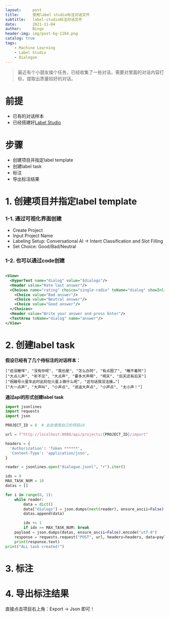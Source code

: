 ```yaml
---
layout:     post
title:      使用label studio标注对话文件
subtitle:   label-studio标注对话文件
date:       2021-11-04
author:     Bingo
header-img: img/post-bg-1104.png
catalog: true
tags:
    - Machine Learning
    - Label Studio
    - Dialogue
---
```


> 最近有个小朋友接个任务，已经收集了一些对话，需要对里面的对话内容打标，提取出质量较好的对话。<br>

# 前提
- 已有的对话样本
- 已经搭建好[Label Studio](https://labelstud.io/)

# 步骤
- 创建项目并指定label template
- 创建label task
- 标注
- 导出标注结果


# 1. 创建项目并指定label template

### 1-1. 通过可视化界面创建

- Create Project
- Input Project Name
- Labeling Setup: Conversational AI -> Intent Classification and Slot Filling
- Set Choice: Good/Bad/Neutral

### 1-2. 也可以通过code创建

```xml

<View>
  <HyperText name="dialog" value="$dialogs"/>
  <Header value="Rate last answer"/>
  <Choices name="rating" choice="single-radio" toName="dialog" showInline="true">
    <Choice value="Bad answer"/>
    <Choice value="Neutral answer"/>
    <Choice value="Good answer"/>
  </Choices>
  <Header value="Write your answer and press Enter"/>
  <TextArea toName="dialog" name="answer"/>
</View>

```

# 2. 创建label task

**假设已经有了几个待标注的对话样本：**

```jsonl
["还没睡咩", "没有你呢", "我也是", "怎么办阿", "有点困了", "睡不着阿"]
["大点儿声", "听不见", "大点声", "要多大声啊", "明天", "后天还有后天"]
["祝融号火星车此时此刻在火星上做什么呢", "这句话我没法接…"]
["大一点声", "大声叫", "小声点", "说话大声点", "小声点", "太小声！"]
```

**通过api的形式创建label task**

```python
import jsonlines
import requests
import json

PROJECT_ID = 8  # 此处使用自己的项目id

url = f"http://localhost:8080/api/projects/{PROJECT_ID}/import"

headers = {
  'Authorization': 'Token ******',
  'Content-Type': 'application/json',
}

reader = jsonlines.open("dialogue.jsonl", "r").iter()

idx = 0
MAX_TASK_NUM = 10
datas = []

for i in range(0, 1):
    while reader:
        data = dict()
        data["dialogs"] = json.dumps(next(reader), ensure_ascii=False)
        datas.append(data)

        idx += 1
        if idx >= MAX_TASK_NUM: break
    payload = json.dumps(datas, ensure_ascii=False).encode("utf-8")
    response = requests.request("POST", url, headers=headers, data=payload)
    print(response.text)
print("ALL task created!")

```



# 3. 标注


# 4. 导出标注结果

直接点击项目右上角：Export -> Json 即可！

